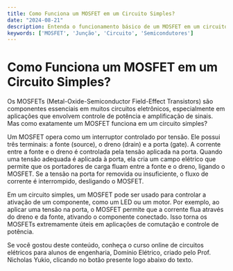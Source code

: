 ```yaml
---
title: Como Funciona um MOSFET em um Circuito Simples?
date: "2024-08-21"
description: Entenda o funcionamento básico de um MOSFET em um circuito elétrico simples.
keywords: ['MOSFET', 'Junção', 'Circuito', 'Semicondutores']
---
```


# Como Funciona um MOSFET em um Circuito Simples?

Os MOSFETs (Metal-Oxide-Semiconductor Field-Effect Transistors) são componentes essenciais em muitos circuitos eletrônicos, especialmente em aplicações que envolvem controle de potência e amplificação de sinais. Mas como exatamente um MOSFET funciona em um circuito simples?

Um MOSFET opera como um interruptor controlado por tensão. Ele possui três terminais: a fonte (source), o dreno (drain) e a porta (gate). A corrente entre a fonte e o dreno é controlada pela tensão aplicada na porta. Quando uma tensão adequada é aplicada à porta, ela cria um campo elétrico que permite que os portadores de carga fluam entre a fonte e o dreno, ligando o MOSFET. Se a tensão na porta for removida ou insuficiente, o fluxo de corrente é interrompido, desligando o MOSFET.

Em um circuito simples, um MOSFET pode ser usado para controlar a ativação de um componente, como um LED ou um motor. Por exemplo, ao aplicar uma tensão na porta, o MOSFET permite que a corrente flua através do dreno e da fonte, ativando o componente conectado. Isso torna os MOSFETs extremamente úteis em aplicações de comutação e controle de potência.

Se você gostou deste conteúdo, conheça o curso online de circuitos elétricos para alunos de engenharia, Domínio Elétrico, criado pelo Prof. Nicholas Yukio, clicando no botão presente logo abaixo do texto.